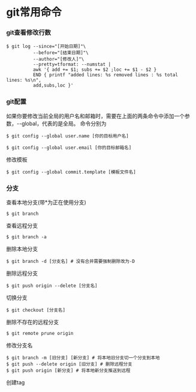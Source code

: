 # git常用命令

### git查看修改行数

```shell
$ git log --since="[开始日期]"\
          --before="[结束日期]"\
          --author="[修改人]"\
          --pretty=tformat: --numstat |
          awk '{ add += $1; subs += $2 ;loc += $1 - $2 }
          END { printf "added lines: %s removed lines : %s total lines: %s\n",
          add,subs,loc }'
```

### git配置
如果你要修改当前全局的用户名和邮箱时，需要在上面的两条命令中添加一个参数，--global，代表的是全局。
命令分别为
```shell
$ git config --global user.name [你的目标用户名]
```
```shell
$ git config --global user.email [你的目标邮箱名]
```
修改模板
```shell
$ git config --global commit.template [模板文件名]
```

### 分支
查看本地分支(带*为正在使用分支)
```shell
$ git branch
```
查看远程分支
```shell
$ git branch -a
```

删除本地分支
```shell
$ git branch -d [分支名] # 没有合并需要强制删除改为-D
```

删除远程分支
```shell
$ git push origin --delete [分支名]
```

切换分支
```shell
$ git checkout [分支名]
```

删除不存在的远程分支
```shell
$ git remote prune origin
```

修改分支名
```shell
$ git branch -m [旧分支] [新分支] # 将本地旧分支切一个分支到本地
$ git push --delete origin [旧分支] # 删除远程分支
$ git push origin [新分支] # 将本地新分支推送到远程
```

创建tag

```shell

```

